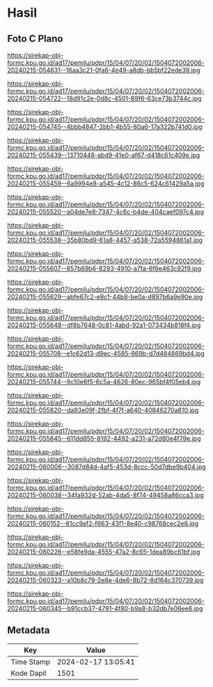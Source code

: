 # Hasil

## Foto C Plano

https://sirekap-obj-formc.kpu.go.id/ad17/pemilu/pdpr/15/04/07/20/02/1504072002006-20240215-054631--18aa3c21-0fa6-4e49-a8db-bb5bf22ede39.jpg

https://sirekap-obj-formc.kpu.go.id/ad17/pemilu/pdpr/15/04/07/20/02/1504072002006-20240215-054722--18d91c2e-0d8c-4501-89f6-63ce73b3744c.jpg

https://sirekap-obj-formc.kpu.go.id/ad17/pemilu/pdpr/15/04/07/20/02/1504072002006-20240215-054745--4bbb4847-2bb1-4b55-80a6-17a322b741d0.jpg

https://sirekap-obj-formc.kpu.go.id/ad17/pemilu/pdpr/15/04/07/20/02/1504072002006-20240215-055439--13710448-abd9-41e0-af67-d418c61c409e.jpg

https://sirekap-obj-formc.kpu.go.id/ad17/pemilu/pdpr/15/04/07/20/02/1504072002006-20240215-055459--6a9994e8-a545-4c12-86c5-624c61429a5a.jpg

https://sirekap-obj-formc.kpu.go.id/ad17/pemilu/pdpr/15/04/07/20/02/1504072002006-20240215-055520--a04de7e8-7347-4c6c-b4de-404caef097c4.jpg

https://sirekap-obj-formc.kpu.go.id/ad17/pemilu/pdpr/15/04/07/20/02/1504072002006-20240215-055538--35b80bd9-61a8-4457-a538-72a5594861a1.jpg

https://sirekap-obj-formc.kpu.go.id/ad17/pemilu/pdpr/15/04/07/20/02/1504072002006-20240215-055607--857b69b6-8293-4910-a7fa-6f6e463c92f9.jpg

https://sirekap-obj-formc.kpu.go.id/ad17/pemilu/pdpr/15/04/07/20/02/1504072002006-20240215-055629--abfe67c2-e8c1-44b8-be0a-d897b6a9e90e.jpg

https://sirekap-obj-formc.kpu.go.id/ad17/pemilu/pdpr/15/04/07/20/02/1504072002006-20240215-055648--df8b7648-0c81-4abd-92a1-073434b818f4.jpg

https://sirekap-obj-formc.kpu.go.id/ad17/pemilu/pdpr/15/04/07/20/02/1504072002006-20240215-055708--e1c62d13-d9ec-4585-869b-d7d484869bd4.jpg

https://sirekap-obj-formc.kpu.go.id/ad17/pemilu/pdpr/15/04/07/20/02/1504072002006-20240215-055744--9c10e6f5-6c5a-4626-80ec-965bf4f05eb4.jpg

https://sirekap-obj-formc.kpu.go.id/ad17/pemilu/pdpr/15/04/07/20/02/1504072002006-20240215-055820--da93e09f-2fbf-4f7f-a640-40846270a810.jpg

https://sirekap-obj-formc.kpu.go.id/ad17/pemilu/pdpr/15/04/07/20/02/1504072002006-20240215-055845--611dd855-8192-4492-a231-a72d80e4f79e.jpg

https://sirekap-obj-formc.kpu.go.id/ad17/pemilu/pdpr/15/04/07/20/02/1504072002006-20240215-060006--3087d84d-4af5-453d-8ccc-50d7dbe9b404.jpg

https://sirekap-obj-formc.kpu.go.id/ad17/pemilu/pdpr/15/04/07/20/02/1504072002006-20240215-060038--34fa932d-52ab-4da5-8f74-49458a86cca3.jpg

https://sirekap-obj-formc.kpu.go.id/ad17/pemilu/pdpr/15/04/07/20/02/1504072002006-20240215-060152--81cc9af2-f663-43f1-8e40-c98768cec2e6.jpg

https://sirekap-obj-formc.kpu.go.id/ad17/pemilu/pdpr/15/04/07/20/02/1504072002006-20240215-060226--e58fe9da-4555-47a2-8c65-1dea89bc61bf.jpg

https://sirekap-obj-formc.kpu.go.id/ad17/pemilu/pdpr/15/04/07/20/02/1504072002006-20240215-060323--a10b8c79-2e8e-4de6-8b72-8d164c370739.jpg

https://sirekap-obj-formc.kpu.go.id/ad17/pemilu/pdpr/15/04/07/20/02/1504072002006-20240215-060345--b91ccb37-4791-4f80-b9a8-b32db7e06ee6.jpg


## Metadata

| Key        | Value               |
| ---------- | ------------------- |
| Time Stamp | 2024-02-17 13:05:41 |
| Kode Dapil | 1501                |



